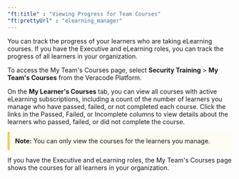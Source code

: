 ```yaml
---
"ft:title" : "Viewing Progress for Team Courses"
"ft:prettyUrl" : "elearning_manager"
---
```


You can track the progress of your learners who are taking eLearning courses. If you have the Executive and eLearning roles, you can track the progress of all learners in your organization.

To access the My Team's Courses page, select **Security Training** \> **My Team's Courses** from the Veracode Platform.

On the **My Learner's Courses** tab, you can view all courses with active eLearning subscriptions, including a count of the number of learners you manage who have passed, failed, or not completed each course. Click the links in the Passed, Failed, or Incomplete columns to view details about the learners who passed, failed, or did not complete the course.

<p style="background-color:#FFFCF3; padding: 12px; border-left: 5px solid #F7CD55;"><b>Note:</b> You can only view the courses for the learners you manage.</p>

If you have the Executive and eLearning roles, the My Team's Courses page shows the courses for all learners in your organization.

